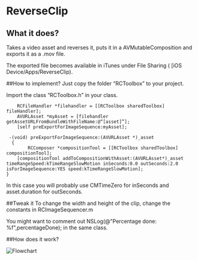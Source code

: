 # ReverseClip
## What it does?
Takes a video asset and reverses it, puts it in a AVMutableComposition and exports it as a .mov file. 

The exported file becomes available in iTunes under File Sharing ( [iOS Device/Apps/ReverseClip).

##How to implement?
Just copy the folder “RCToolbox” to your project.

Import the class “RCToolbox.h” in your class.

	    RCFileHandler *filehandler = [[RCToolbox sharedToolbox] fileHandler];
	    AVURLAsset *myAsset = [filehandler getAssetURLFromBundleWithFileName:@“[asset]”];
	    [self preExportForImageSequence:myAsset];

	 -(void) preExportForImageSequence:(AVURLAsset *)_asset
	  {
	 	    RCComposer *compositionTool = [[RCToolbox sharedToolbox] compositionTool];
	    [compositionTool addToCompositionWithAsset:(AVURLAsset*)_asset timeRangeSpeed:kTimeRangeSlowMotion inSeconds:0.0 outSeconds:2.0 isForImageSequence:YES speed:kTimeRangeSlowMotion];
	}

In this case you will probably use CMTimeZero for inSeconds and asset.duration for outSeconds.

##Tweak it
To change the width and height of the clip, change the constants in RCImageSequencer.m 

You might want to comment out  NSLog(@"Percentage done: %f",percentageDone); in the same class.

##How does it work?

![Flowchart](file://localhost/Users/mikaelht/Desktop/ReverseClip%20FlowChart.png)